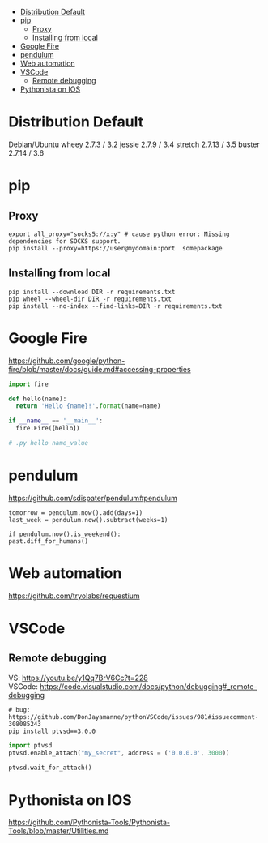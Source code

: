<!-- TOC -->

- [Distribution Default](#distribution-default)
- [pip](#pip)
    - [Proxy](#proxy)
    - [Installing from local](#installing-from-local)
- [Google Fire](#google-fire)
- [pendulum](#pendulum)
- [Web automation](#web-automation)
- [VSCode](#vscode)
    - [Remote debugging](#remote-debugging)
- [Pythonista on IOS](#pythonista-on-ios)

<!-- /TOC -->

# Distribution Default
Debian/Ubuntu
    wheey   2.7.3   /   3.2
    jessie  2.7.9   /   3.4
    stretch  2.7.13 /   3.5
    buster  2.7.14  /   3.6

# pip
## Proxy
    export all_proxy="socks5://x:y" # cause python error: Missing dependencies for SOCKS support.
    pip install --proxy=https://user@mydomain:port  somepackage

## Installing from local
    pip install --download DIR -r requirements.txt
    pip wheel --wheel-dir DIR -r requirements.txt
    pip install --no-index --find-links=DIR -r requirements.txt

# Google Fire
https://github.com/google/python-fire/blob/master/docs/guide.md#accessing-properties

```python
import fire

def hello(name):
  return 'Hello {name}!'.format(name=name)

if __name__ == '__main__':
  fire.Fire(【hello】)

# .py hello name_value
```

# pendulum
https://github.com/sdispater/pendulum#pendulum

    tomorrow = pendulum.now().add(days=1)
    last_week = pendulum.now().subtract(weeks=1)

    if pendulum.now().is_weekend():
    past.diff_for_humans()

# Web automation
https://github.com/tryolabs/requestium

# VSCode
## Remote debugging
VS: https://youtu.be/y1Qq7BrV6Cc?t=228  
VSCode: https://code.visualstudio.com/docs/python/debugging#_remote-debugging  

    # bug: https://github.com/DonJayamanne/pythonVSCode/issues/981#issuecomment-308085243
    pip install ptvsd==3.0.0    

```python
import ptvsd
ptvsd.enable_attach("my_secret", address = ('0.0.0.0', 3000))

ptvsd.wait_for_attach()
```

# Pythonista on IOS
https://github.com/Pythonista-Tools/Pythonista-Tools/blob/master/Utilities.md